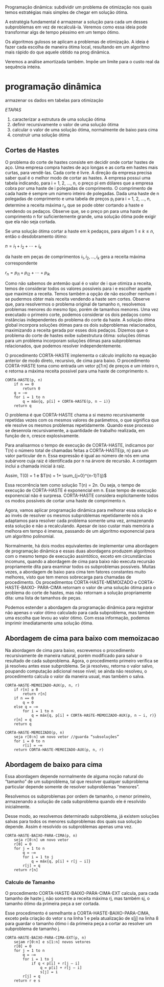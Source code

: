 Programação dinâmica: subdividir um problema de otimização nos quais temos estratégias mais simples de chegar em solução ótima.

A estratégia fundamental é armazenar a solução para cada um desses subproblemas em vez de recalculá-la. Veremos como essa ideia pode transformar algs de tempo péssimo em um tempo ótimo.

Os algoritmos gulosos se aplicam a problemas de otimização. A ideia é fazer cada escolha de maneira ótima local, resultando em um algoritmo mais rápido do que aquele obtido na prog dinâmica.

Veremos a análise amortizada também. Impõe um limite para o custo real da sequência inteira.

# programação dinâmica
armazenar os dados em tabelas para otimização

_ETAPAS_
1. caracterizar a estrutura de uma solução ótima
2. definir recursivamente o valor de uma solução ótima
3. calcular o valor de uma solução ótima, normalmente de baixo para cima
4. construir uma solução ótima


## Cortes de Hastes
O problema do corte de hastes consiste em decidir onde cortar hastes de aço. Uma empresa compra hastes de aço longas e as corta em hastes mais curtas, para vendê-las. Cada corte é livre. A direção da empresa precisa saber qual é o melhor modo de cortar as hastes. A empresa possui uma tabela indicando, para i = 1, 2, ..., n, o preço pi em dólares que a empresa cobra por uma haste de i polegadas de comprimento. O comprimento de cada haste é sempre um número inteiro de polegadas. Dada uma haste de n polegadas de comprimento e uma tabela de preços $\text{p}_i$ para i = 1, 2, ..., n, determine a receita máxima $\text{r}_n$ que se pode obter cortando a haste e vendendo os pedaços. Observe que, se o preço pn para uma haste de comprimento n for suficientemente grande, uma solução ótima pode exigir que ela não seja
cortada.

Se uma solução ótima cortar a haste em k pedaços, para algum $1 ≤ k ≤ n$, então o desdobramento ótimo:

$n = i_1 + i_2 + ⋯ + i_k$

da haste em peças de comprimentos $i_1, i_2, ..., i_k$ gera a receita máxima correspondente 

$r_n
= p_{i1} + p_{i2} + ⋯ + p_{ik}$

Como não sabemos de antemão qual é o valor de i que otimiza a receita, temos de considerar todos os valores possíveis para i e escolher aquele que maximize a receita.  Temos também a opção de não escolher nenhum i se pudermos obter mais receita vendendo a haste sem cortes.  Observe que, para resolvermos o problema original de tamanho n, resolvemos problemas menores do mesmo tipo, porém de tamanhos menores. Uma vez executado o primeiro corte, podemos considerar os dois pedaços como instâncias independentes do problema do corte da haste.  A solução ótima global incorpora soluções ótimas para os dois
subproblemas relacionados, maximizando a receita gerada por esses
dois pedaços. Dizemos que o problema do corte de hastes exibe subestrutura ótima: soluções ótimas para um problema incorporam soluções ótimas para subproblemas relacionados, que podemos resolver independentemente.

O procedimento CORTA-HASTE implementa o cálculo implícito na equação anterior de modo direto, recursivo, de cima para baixo. O procedimento CORTA-HASTE toma como entrada um vetor p[1:n] de preços e um inteiro n, e retorna a máxima receita possível para uma haste de comprimento n.

```
CORTA-HASTE(p, n)
	if n == 0
		return 0
	q = –∞
	for i = 1 to n
		q = máx{q, p[i] + CORTA-HASTE(p, n – i)}
	return q
```

O problema é que CORTA-HASTE chama a si mesmo recursivamente repetidas vezes com os mesmos valores de parâmetros, o que significa que ele resolve os mesmos problemas repetidamente.  Quando esse processo se desenrola recursivamente, a quantidade de trabalho realizada, em função de n, cresce explosivamente.

Para analisarmos o tempo de execução de CORTA-HASTE, indicamos por T(n) o número total de chamadas feitas a CORTA-HASTE(p, n) para um valor particular de n.  Essa expressão é igual ao número de nós em uma subárvore cuja raiz é identificada por n na árvore de recursão. A contagem inclui a chamada inicial à raiz.

Assim, T(0) = 1 e $T(n) = 1+ \sum_{j=0}^{n-1}T(j)$

Essa recorrência tem como solução T(n) = 2n. Ou seja, o tempo de execução de CORTA-HASTE é exponencial em n. Esse tempo de execução exponencial não é surpresa. CORTA-HASTE considera explicitamente todos os modos possíveis de cortar uma haste de comprimento n. 

Agora, vamos aplicar programação dinâmica para melhorar essa solução e ao invés de resolver os mesmos subproblemas repetidamente nós a adaptamos para resolver cada problema somente uma vez, armazenando esta solução e não a recalculando. Apesar de isso custar mais memória a melhora em tempo é imensa, passando de um algoritmo exponencial para um algoritmo polinomial.

Normalmente, há dois modos equivalentes de implementar uma abordagem de programação dinâmica e essas duas abordagens produzem algoritmos com o mesmo tempo de execução assintótico, exceto em circunstâncias incomuns, quando a abordagem de cima para baixo não executa recursão propriamente dita para examinar todos os subproblemas possíveis. Muitas vezes, a abordagem de baixo para cima tem fatores constantes muito melhores, visto que tem menos sobrecarga para chamadas de procedimento. Os procedimentos CORTA-HASTE-MEMOIZADO e CORTA-HASTE-BAIXO- PARA-CIMA retornam o valor de uma solução ótima para o problema do corte de hastes, mas não retornam a solução propriamente dita: uma lista de tamanhos de peças. 

Podemos estender a abordagem da programação dinâmica para registrar não apenas o valor ótimo calculado para cada subproblema, mas também uma escolha que levou ao valor ótimo. Com essa informação, podemos imprimir imediatamente uma solução ótima.


## Abordagem de cima para baixo com memoizacao
Na abordagem de cima para baixo, escrevemos o procedimento recursivamente de maneira natural, porém modificado para salvar o resultado de cada subproblema. Agora, o procedimento primeiro verifica se já resolveu antes esse subproblema. Se já resolveu, retorna o valor salvo, poupando computação adicional nesse nível; se ainda não resolveu, o procedimento calcula o valor da maneira usual, mas também o salva.

```
CORTA-HASTE-MEMOIZADO-AUX(p, n, r)
	if r[n] ≥ 0
		return r[n]
	if n == 0
		q = 0
	else q = –∞
		for i = 1 to n
			q = máx{q, p[i] + CORTA-HASTE-MEMOIZADO-AUX(p, n – i, r)}
	r[n] = q
	return q

CORTA-HASTE-MEMOIZADO(p, n)
	seja r[0:n] um novo vetor //guarda “subsoluções”
	for i = 0 to n
		r[i] = –∞
	return CORTA-HASTE-MEMOIZADO-AUX(p, n, r)
```
## Abordagem de baixo para cima

Essa abordagem depende normalmente de alguma noção natural do “tamanho” de um subproblema, tal que resolver qualquer subproblema particular depende somente de resolver subproblemas “menores”.

Resolvemos os subproblemas por ordem de tamanho, o menor primeiro, armazenando a solução de cada subproblema quando ele é resolvido inicialmente.

Desse modo, ao resolvemos determinado subproblema, já existem soluções salvas para todos os menores subproblemas dos quais sua solução depende. Assim é resolvido os subproblemas apenas uma vez.

```
CORTA-HASTE-BAIXO-PARA-CIMA(p, n)
	seja r[0:n] um novo vetor
	r[0] = 0
	for j = 1 to n
		q = –∞
		for i = 1 to j
			q = máx{q, p[i] + r[j – i]}
		r[j] = q
	return r[n]
```
### Calculo de Tamanho
O procedimento CORTA-HASTE-BAIXO-PARA-CIMA-EXT calcula, para cada tamanho de haste j, não somente a receita máxima rj, mas também sj, o tamanho ótimo da primeira peça a ser cortada.

Esse procedimento é semelhante a CORTA-HASTE-BAIXO-PARA-CIMA, exceto pela criação do vetor s na linha 1 e pela atualização de s[j] na linha 8 para guardar o tamanho ótimo i da primeira peça a cortar ao resolver um subproblema de tamanho j.

```
CORTA-HASTE-BAIXO-PARA-CIMA-EXT(p, n)
	sejam r[0:n] e s[1:n] novos vetores
	r[0] = 0
	for j = 1 to n
		q = –∞
		for i = 1 to j
			if q < p[i] + r[j – i]
				q = p[i] + r[j – i]
				s[j] = i
		r[j] = q
	return r e s
```
